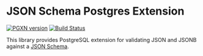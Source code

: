 JSON Schema Postgres Extension
==============================

[![PGXN version](https://badge.fury.io/pg/jsonschema.svg)](https://badge.fury.io/pg/jsonschema)
[![Build Status](https://github.com/theory/pg-jsonschema/workflows/CI/badge.svg)](https://github.com/theory/pg-jsonschema/actions)

This library provides PostgreSQL extension for validating JSON and JSONB
against a [JSON Schema].

  [JSON Schema]: https://json-schema.org
